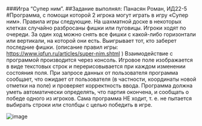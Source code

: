 
###Игра “Супер ним”.
##Задание выполнял: Панасян Роман, ИД22-5
#Программа, с помощи которой 2 игрока могут играть в игру «Супер ним». Правила игры следующие. На шахматной доске в некоторых клетках случайно разбросаны фишки или пуговицы. Игроки ходят по очереди. За один ход можно снять все фишки с какой-либо горизонтали или вертикали, на которой они есть. Выигрывает тот, кто заберет последние фишки. (описание правил игры: https://www.iqfun.ru/articles/super-nim.shtml ) Взаимодействие с программой производится через консоль. Игровое поле изображается в виде текстовых строк и перерисовывается при каждом изменении состояния поля. При запросе данных от пользователя программа сообщает, что ожидает от пользователя (в частности, координаты новой отметки на поле) и проверяет корректность ввода. Программа должна уметь автоматически определять, что партия окончена, и сообщать о победе одного из игроков. Сама программа НЕ ходит, т. е. не пытается выбирать строки или столбцы с целью победить в игре.

![image](https://user-images.githubusercontent.com/114242970/193869825-976c2182-a8ff-4efe-b318-58450fcde092.png)
